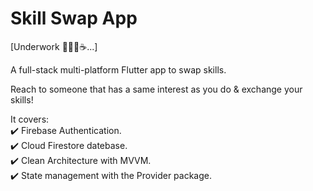 # Skill Swap App

[Underwork 👨🏻‍💻☕...]<br>

A full-stack multi-platform Flutter app to swap skills.<br>

Reach to someone that has a same interest as you do & exchange your skills!<br>

It covers:<br>
✔️ Firebase Authentication.<br>
✔️ Cloud Firestore datebase.<br>
✔️ Clean Architecture with MVVM.<br>
✔️ State management with the Provider package.
